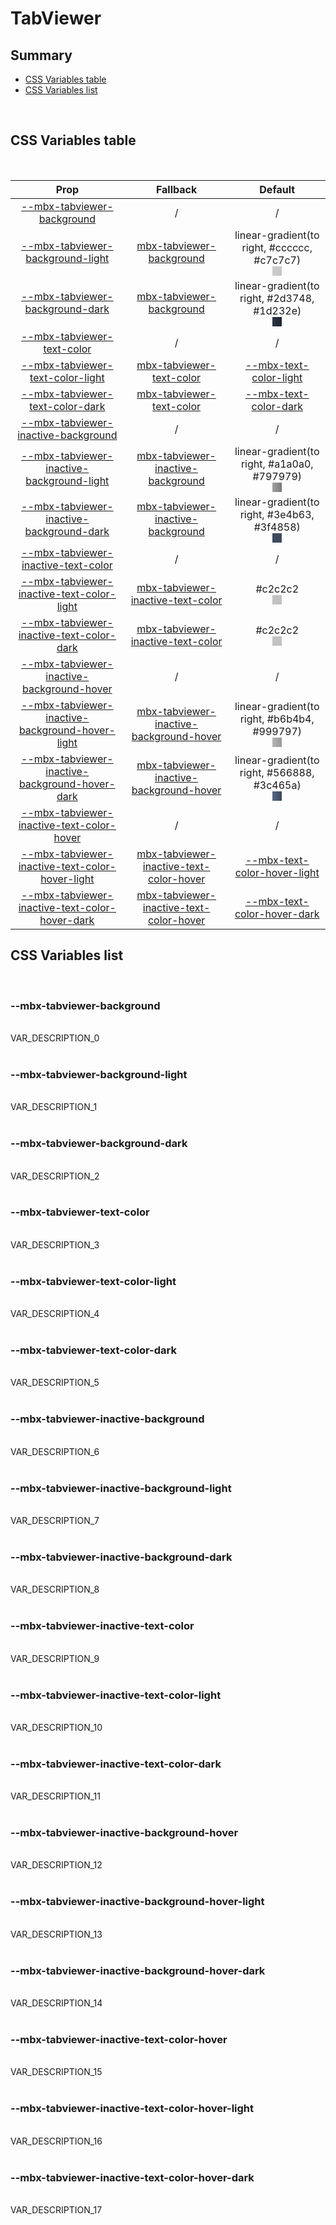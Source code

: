 # TabViewer

## Summary

- [CSS Variables table](#css-variables-table)
- [CSS Variables list](#css-variables-list)

<br>

## CSS Variables table

<br>

| <div style='text-align:center;margin:auto;'>Prop</div> | <div style='text-align:center;margin:auto;'>Fallback</div> | <div style='text-align:center;margin:auto;'>Default</div> |
| ------------------------------------------------------ | ---------------------------------------------------------- | --------------------------------------------------------- |
| <div style='text-align:center;margin:auto;'>[--mbx-tabviewer-background](#mbx-tabviewer-background)</div> | <div style='text-align:center;margin:auto;'>/</div> | <div style='text-align:center;margin:auto;'>/</div> |
| <div style='text-align:center;margin:auto;'>[--mbx-tabviewer-background-light](#mbx-tabviewer-background-light)</div> | <div style='text-align:center;margin:auto;'>[mbx-tabviewer-background](#mbx-tabviewer-background)</div> | <div style='text-align:center;margin:auto;'><div><div style='text-align:center;margin-auto;'>linear-gradient(to right, #cccccc, #c7c7c7)</div><div style='text-align:center;margin-auto;'><div style='background:linear-gradient(to right, #cccccc, #c7c7c7);margin:auto; width:15px; height:15px;'/></div></div></div> |
| <div style='text-align:center;margin:auto;'>[--mbx-tabviewer-background-dark](#mbx-tabviewer-background-dark)</div> | <div style='text-align:center;margin:auto;'>[mbx-tabviewer-background](#mbx-tabviewer-background)</div> | <div style='text-align:center;margin:auto;'><div><div style='text-align:center;margin-auto;'>linear-gradient(to right, #2d3748, #1d232e)</div><div style='text-align:center;margin-auto;'><div style='background:linear-gradient(to right, #2d3748, #1d232e);margin:auto; width:15px; height:15px;'/></div></div></div> |
| <div style='text-align:center;margin:auto;'>[--mbx-tabviewer-text-color](#mbx-tabviewer-text-color)</div> | <div style='text-align:center;margin:auto;'>/</div> | <div style='text-align:center;margin:auto;'>/</div> |
| <div style='text-align:center;margin:auto;'>[--mbx-tabviewer-text-color-light](#mbx-tabviewer-text-color-light)</div> | <div style='text-align:center;margin:auto;'>[mbx-tabviewer-text-color](#mbx-tabviewer-text-color)</div> | <div style='text-align:center;margin:auto;'>[--mbx-text-color-light](../../../global/index.md#mbx-text-color-light)</div> |
| <div style='text-align:center;margin:auto;'>[--mbx-tabviewer-text-color-dark](#mbx-tabviewer-text-color-dark)</div> | <div style='text-align:center;margin:auto;'>[mbx-tabviewer-text-color](#mbx-tabviewer-text-color)</div> | <div style='text-align:center;margin:auto;'>[--mbx-text-color-dark](../../../global/index.md#mbx-text-color-dark)</div> |
| <div style='text-align:center;margin:auto;'>[--mbx-tabviewer-inactive-background](#mbx-tabviewer-inactive-background)</div> | <div style='text-align:center;margin:auto;'>/</div> | <div style='text-align:center;margin:auto;'>/</div> |
| <div style='text-align:center;margin:auto;'>[--mbx-tabviewer-inactive-background-light](#mbx-tabviewer-inactive-background-light)</div> | <div style='text-align:center;margin:auto;'>[mbx-tabviewer-inactive-background](#mbx-tabviewer-inactive-background)</div> | <div style='text-align:center;margin:auto;'><div><div style='text-align:center;margin-auto;'>linear-gradient(to right, #a1a0a0, #797979)</div><div style='text-align:center;margin-auto;'><div style='background:linear-gradient(to right, #a1a0a0, #797979);margin:auto; width:15px; height:15px;'/></div></div></div> |
| <div style='text-align:center;margin:auto;'>[--mbx-tabviewer-inactive-background-dark](#mbx-tabviewer-inactive-background-dark)</div> | <div style='text-align:center;margin:auto;'>[mbx-tabviewer-inactive-background](#mbx-tabviewer-inactive-background)</div> | <div style='text-align:center;margin:auto;'><div><div style='text-align:center;margin-auto;'>linear-gradient(to right, #3e4b63, #3f4858)</div><div style='text-align:center;margin-auto;'><div style='background:linear-gradient(to right, #3e4b63, #3f4858);margin:auto; width:15px; height:15px;'/></div></div></div> |
| <div style='text-align:center;margin:auto;'>[--mbx-tabviewer-inactive-text-color](#mbx-tabviewer-inactive-text-color)</div> | <div style='text-align:center;margin:auto;'>/</div> | <div style='text-align:center;margin:auto;'>/</div> |
| <div style='text-align:center;margin:auto;'>[--mbx-tabviewer-inactive-text-color-light](#mbx-tabviewer-inactive-text-color-light)</div> | <div style='text-align:center;margin:auto;'>[mbx-tabviewer-inactive-text-color](#mbx-tabviewer-inactive-text-color)</div> | <div style='text-align:center;margin:auto;'><div><div style='text-align:center;margin-auto;'>#c2c2c2</div><div style='text-align:center;margin-auto;'><div style='background:#c2c2c2;margin:auto; width:15px; height:15px;'/></div></div></div> |
| <div style='text-align:center;margin:auto;'>[--mbx-tabviewer-inactive-text-color-dark](#mbx-tabviewer-inactive-text-color-dark)</div> | <div style='text-align:center;margin:auto;'>[mbx-tabviewer-inactive-text-color](#mbx-tabviewer-inactive-text-color)</div> | <div style='text-align:center;margin:auto;'><div><div style='text-align:center;margin-auto;'>#c2c2c2</div><div style='text-align:center;margin-auto;'><div style='background:#c2c2c2;margin:auto; width:15px; height:15px;'/></div></div></div> |
| <div style='text-align:center;margin:auto;'>[--mbx-tabviewer-inactive-background-hover](#mbx-tabviewer-inactive-background-hover)</div> | <div style='text-align:center;margin:auto;'>/</div> | <div style='text-align:center;margin:auto;'>/</div> |
| <div style='text-align:center;margin:auto;'>[--mbx-tabviewer-inactive-background-hover-light](#mbx-tabviewer-inactive-background-hover-light)</div> | <div style='text-align:center;margin:auto;'>[mbx-tabviewer-inactive-background-hover](#mbx-tabviewer-inactive-background-hover)</div> | <div style='text-align:center;margin:auto;'><div><div style='text-align:center;margin-auto;'>linear-gradient(to right, #b6b4b4, #999797)</div><div style='text-align:center;margin-auto;'><div style='background:linear-gradient(to right, #b6b4b4, #999797);margin:auto; width:15px; height:15px;'/></div></div></div> |
| <div style='text-align:center;margin:auto;'>[--mbx-tabviewer-inactive-background-hover-dark](#mbx-tabviewer-inactive-background-hover-dark)</div> | <div style='text-align:center;margin:auto;'>[mbx-tabviewer-inactive-background-hover](#mbx-tabviewer-inactive-background-hover)</div> | <div style='text-align:center;margin:auto;'><div><div style='text-align:center;margin-auto;'>linear-gradient(to right, #566888, #3c465a)</div><div style='text-align:center;margin-auto;'><div style='background:linear-gradient(to right, #566888, #3c465a);margin:auto; width:15px; height:15px;'/></div></div></div> |
| <div style='text-align:center;margin:auto;'>[--mbx-tabviewer-inactive-text-color-hover](#mbx-tabviewer-inactive-text-color-hover)</div> | <div style='text-align:center;margin:auto;'>/</div> | <div style='text-align:center;margin:auto;'>/</div> |
| <div style='text-align:center;margin:auto;'>[--mbx-tabviewer-inactive-text-color-hover-light](#mbx-tabviewer-inactive-text-color-hover-light)</div> | <div style='text-align:center;margin:auto;'>[mbx-tabviewer-inactive-text-color-hover](#mbx-tabviewer-inactive-text-color-hover)</div> | <div style='text-align:center;margin:auto;'>[--mbx-text-color-hover-light](../../../global/index.md#mbx-text-color-hover-light)</div> |
| <div style='text-align:center;margin:auto;'>[--mbx-tabviewer-inactive-text-color-hover-dark](#mbx-tabviewer-inactive-text-color-hover-dark)</div> | <div style='text-align:center;margin:auto;'>[mbx-tabviewer-inactive-text-color-hover](#mbx-tabviewer-inactive-text-color-hover)</div> | <div style='text-align:center;margin:auto;'>[--mbx-text-color-hover-dark](../../../global/index.md#mbx-text-color-hover-dark)</div> |


## CSS Variables list

<br>

### --mbx-tabviewer-background

<br>VAR_DESCRIPTION_0<br><br>
### --mbx-tabviewer-background-light

<br>VAR_DESCRIPTION_1<br><br>
### --mbx-tabviewer-background-dark

<br>VAR_DESCRIPTION_2<br><br>
### --mbx-tabviewer-text-color

<br>VAR_DESCRIPTION_3<br><br>
### --mbx-tabviewer-text-color-light

<br>VAR_DESCRIPTION_4<br><br>
### --mbx-tabviewer-text-color-dark

<br>VAR_DESCRIPTION_5<br><br>
### --mbx-tabviewer-inactive-background

<br>VAR_DESCRIPTION_6<br><br>
### --mbx-tabviewer-inactive-background-light

<br>VAR_DESCRIPTION_7<br><br>
### --mbx-tabviewer-inactive-background-dark

<br>VAR_DESCRIPTION_8<br><br>
### --mbx-tabviewer-inactive-text-color

<br>VAR_DESCRIPTION_9<br><br>
### --mbx-tabviewer-inactive-text-color-light

<br>VAR_DESCRIPTION_10<br><br>
### --mbx-tabviewer-inactive-text-color-dark

<br>VAR_DESCRIPTION_11<br><br>
### --mbx-tabviewer-inactive-background-hover

<br>VAR_DESCRIPTION_12<br><br>
### --mbx-tabviewer-inactive-background-hover-light

<br>VAR_DESCRIPTION_13<br><br>
### --mbx-tabviewer-inactive-background-hover-dark

<br>VAR_DESCRIPTION_14<br><br>
### --mbx-tabviewer-inactive-text-color-hover

<br>VAR_DESCRIPTION_15<br><br>
### --mbx-tabviewer-inactive-text-color-hover-light

<br>VAR_DESCRIPTION_16<br><br>
### --mbx-tabviewer-inactive-text-color-hover-dark

<br>VAR_DESCRIPTION_17<br><br>

